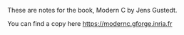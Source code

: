 These are notes for the book, Modern C by Jens Gustedt.

You can find a copy here https://modernc.gforge.inria.fr

